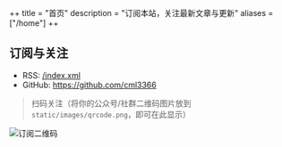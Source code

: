 ++
title = "首页"
description = "订阅本站，关注最新文章与更新"
aliases = ["/home"]
++

## 订阅与关注

- RSS: [/index.xml](/index.xml)
- GitHub: https://github.com/cml3366

> 扫码关注（将你的公众号/社群二维码图片放到 `static/images/qrcode.png`，即可在此显示）

![订阅二维码](/images/qrcode.png)



